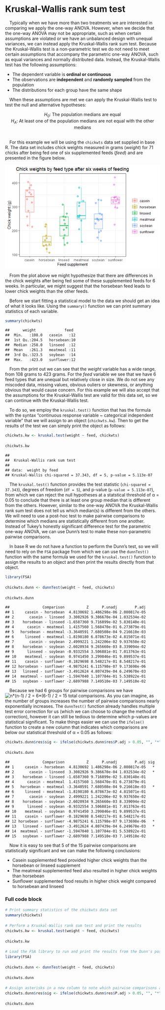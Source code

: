 
# Kruskal-Wallis rank sum test

 Typically when we have more than two treatments we are interested in
comparing we apply the one-way ANOVA. However, when we decide that the
one-way ANOVA may not be appropriate, such as when certain assumptions
are violated or we have an unbalanced design with unequal variances, we
can instead apply the Kruskal-Wallis rank sum test. Because the
Kruskal-Wallis test is a non-parametric test we do not need to meet
certain assumptions that accompany the parametric one-way ANOVA, such as
equal variances and normally distributed data. Instead, the
Kruskal-Wallis test has the following assumptions:

-   The dependent variable is **ordinal or continuous**
-   The observations are **independent** and **randomly sampled** from
    the population
-   The distributions for each group have the same shape

 When these assumptions are met we can apply the Kruskal-Wallis test to
test the null and alternative hypotheses:

<center>
<i>H<sub>0</sub></i>: The population medians are equal
</center>
<center>
<i>H<sub>A</sub></i>: At least one of the population medians are not
equal with the other medians
</center>

<br>

 For this example we will be using the `chickwts` data set supplied in
base R. The data set includes chick weights measured in grams (*weight*)
for 71 chicks after being fed one of six supplemented feeds (*feed*) and
are presented in the figure below.

<img src="img/Kruskal-Wallis/plot_data-1.png" style="display: block; margin: auto;" />

 From the plot above we might hypothesize that there are differences in
the chick weights after being fed some of these supplemented feeds for 6
weeks. In particular, we might suggest that the horsebean feed leads to
lower chick weights than the other feeds.

 Before we start fitting a statistical model to the data we should get
an idea of what it looks like. Using the `summary()` function we can
print summary statistics of each variable.

``` r
summary(chickwts)
```

    ##      weight             feed   
    ##  Min.   :108.0   casein   :12  
    ##  1st Qu.:204.5   horsebean:10  
    ##  Median :258.0   linseed  :12  
    ##  Mean   :261.3   meatmeal :11  
    ##  3rd Qu.:323.5   soybean  :14  
    ##  Max.   :423.0   sunflower:12

 From the print out we can see that the *weight* variable has a wide
range, from 108 grams to 423 grams. For the *feed* variable we see that
we have 6 feed types that are unequal but relatively close in size. We
do not see any miscoded data, missing values, obvious ouliers or
skewness, or anything obvious that would cause concern. For this example
we will also accept that the assumptions for the Kruskal-Wallis test are
valid for this data set, so we can continue with the Kruskal-Wallis
test.

 To do so, we employ the `kruskal.test()` function that has the formula
with the syntax “continuous response variable \~ categorical independent
variable” that we will assign to an object (`chickwts.kw`). Then to get
the results of the test we can simply print the object as follows:

``` r
chickwts.kw <- kruskal.test(weight ~ feed, chickwts)

chickwts.kw
```

    ## 
    ##  Kruskal-Wallis rank sum test
    ## 
    ## data:  weight by feed
    ## Kruskal-Wallis chi-squared = 37.343, df = 5, p-value = 5.113e-07

 The `kruskal.test()` function provides the test statistic
(`chi-squared = 37.343`), degrees of freedom (`df = 5`), and p-value
(`p-value = 5.113e-07`), from which we can reject the null hypotheses at
a statstical threshold of α = 0.05 to conclude that there is at least
one group median that is different from the others. However, similar to
the one-way ANOVA the Kruskal-Wallis rank sum test does not tell us
which median(s) is different from the others. We will need to use a
post-hoc test to make pairwise comparisons to determine which medians
are statistically different from one another. Instead of Tukey’s
honestly significant difference test for the parametric one-way ANOVA,
we can use Dunn’s test to make these non-parametric pairwise
comparisons.

 In base R we do not have a function to perform the Dunn’s test, so we
will need to rely on the `FSA` package from which we can use the
`dunnTest()` function with the same formula we used for the
`kruskal.test()` function to assign the results to an object and then
print the results directly from that object.

``` r
library(FSA)

chickwts.dunn <- dunnTest(weight ~ feed, chickwts)

chickwts.dunn
```

    ##               Comparison          Z      P.unadj        P.adj
    ## 1     casein - horsebean  4.8130692 1.486298e-06 2.080817e-05
    ## 2       casein - linseed  3.3082926 9.386670e-04 1.032534e-02
    ## 3    horsebean - linseed -1.6587360 9.716899e-02 5.830140e-01
    ## 4      casein - meatmeal  1.4157560 1.568470e-01 6.273879e-01
    ## 5   horsebean - meatmeal -3.3640591 7.680508e-04 9.216610e-03
    ## 6     linseed - meatmeal -1.8198180 6.878673e-02 4.815071e-01
    ## 7       casein - soybean  2.4999221 1.242206e-02 9.937650e-02
    ## 8    horsebean - soybean -2.6020934 9.265660e-03 8.339094e-02
    ## 9      linseed - soybean -0.9332554 3.506881e-01 7.013763e-01
    ## 10    meatmeal - soybean  0.9741450 3.299846e-01 9.899537e-01
    ## 11    casein - sunflower -0.1829698 8.548217e-01 8.548217e-01
    ## 12 horsebean - sunflower -4.9875241 6.115798e-07 9.173698e-06
    ## 13   linseed - sunflower -3.4912624 4.807439e-04 6.249670e-03
    ## 14  meatmeal - sunflower -1.5947040 1.107784e-01 5.538922e-01
    ## 15   soybean - sunflower -2.6897988 7.149510e-03 7.149510e-02

 Because we had 6 groups for pairwise comparisons we have
![n\*(n-1) / 2 = 6\*(6-1) / 2 = 15](https://latex.codecogs.com/png.image?%5Cdpi%7B110%7D&space;%5Cbg_white&space;n%2A%28n-1%29%20%2F%202%20%3D%206%2A%286-1%29%20%2F%202%20%3D%2015 "n*(n-1) / 2 = 6*(6-1) / 2 = 15")
total comparisons. As you can imagine, as the number of groups increases
the number of pairwise comparisons nearly exponentially increases. The
`dunnTest()` function already handles multiple test error correction for
us (which we can choose to change the method of correction), however it
can still be tedious to determine which p-values are statistical
significant. To make things easier we can use the `ifelse()` function to
create a new column that indicates which comparisons are below our
statistical threshold of α = 0.05 as follows:

``` r
chickwts.dunn$res$sig <- ifelse(chickwts.dunn$res$P.adj > 0.05, "", "*")

chickwts.dunn
```

    ##               Comparison          Z      P.unadj        P.adj sig
    ## 1     casein - horsebean  4.8130692 1.486298e-06 2.080817e-05   *
    ## 2       casein - linseed  3.3082926 9.386670e-04 1.032534e-02   *
    ## 3    horsebean - linseed -1.6587360 9.716899e-02 5.830140e-01    
    ## 4      casein - meatmeal  1.4157560 1.568470e-01 6.273879e-01    
    ## 5   horsebean - meatmeal -3.3640591 7.680508e-04 9.216610e-03   *
    ## 6     linseed - meatmeal -1.8198180 6.878673e-02 4.815071e-01    
    ## 7       casein - soybean  2.4999221 1.242206e-02 9.937650e-02    
    ## 8    horsebean - soybean -2.6020934 9.265660e-03 8.339094e-02    
    ## 9      linseed - soybean -0.9332554 3.506881e-01 7.013763e-01    
    ## 10    meatmeal - soybean  0.9741450 3.299846e-01 9.899537e-01    
    ## 11    casein - sunflower -0.1829698 8.548217e-01 8.548217e-01    
    ## 12 horsebean - sunflower -4.9875241 6.115798e-07 9.173698e-06   *
    ## 13   linseed - sunflower -3.4912624 4.807439e-04 6.249670e-03   *
    ## 14  meatmeal - sunflower -1.5947040 1.107784e-01 5.538922e-01    
    ## 15   soybean - sunflower -2.6897988 7.149510e-03 7.149510e-02

 Now it is easy to see that 5 of the 15 pairwise comparisons are
statistically significant and we can make the following conclusions:

-   Casein supplemented feed provided higher chick weights than the
    horsebean or linseed supplement
-   The meatmeal supplemented feed also resulted in higher chick weights
    than horsebean
-   Sunflower supplemented food results in higher chick weight compared
    to horsebean and linseed

### Full code block

``` r
# Print summary statistics of the chickwts data set
summary(chickwts)

# Perform a Kruskal-Wallis rank sum test and print the results
chickwts.kw <- kruskal.test(weight ~ feed, chickwts)

chickwts.kw

# Load the FSA library to run and print the results from the Dunn's post-hoc pairwise test
library(FSA)

chickwts.dunn <- dunnTest(weight ~ feed, chickwts)

chickwts.dunn

# Assign asterisks in a new column to note which pairwise comparisons are statistically significant
chickwts.dunn$res$sig <- ifelse(chickwts.dunn$res$P.adj > 0.05, "", "*")

chickwts.dunn
```
